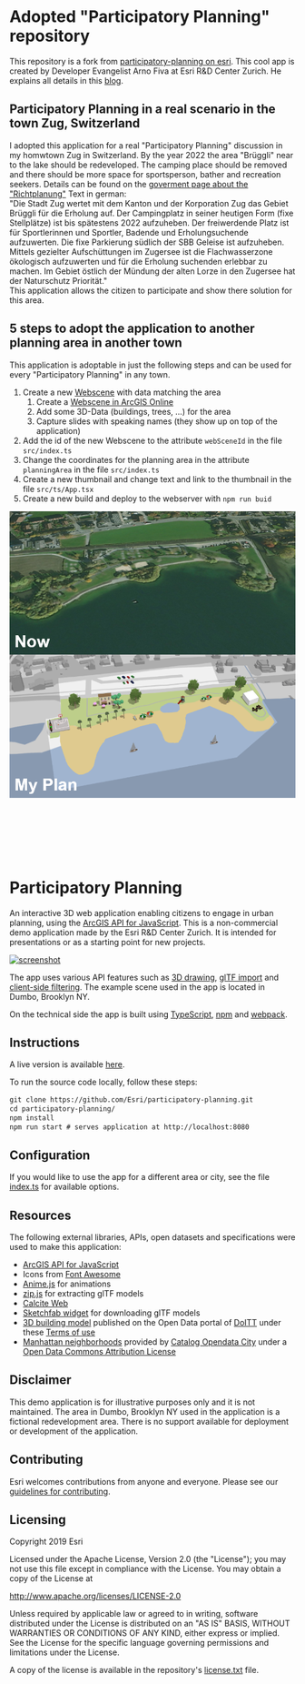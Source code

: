 # Adopted "Participatory Planning" repository

This repository is a fork from [participatory-planning on esri](https://github.com/Esri/participatory-planning). This cool app is created by Developer Evangelist Arno Fiva at Esri R&D Center Zurich.
He explains all details in this [blog](https://www.esri.com/arcgis-blog/products/js-api-arcgis/3d-gis/create-your-next-neighborhood-in-3d/).


## Participatory Planning in a real scenario in the town Zug, Switzerland

I adopted this application for a real "Participatory Planning" discussion in my homwtown Zug in Switzerland. By the year 2022 the area "Brüggli" near to the lake should be redeveloped. The camping place should be removed and there should be more space for sportsperson, bather and 
recreation seekers. Details can be found on the [goverment page about the "Richtplanung"](https://www.zg.ch/behoerden/baudirektion/arv/richtplanung)
Text in german: <br>"Die Stadt Zug wertet mit dem Kanton und der Korporation Zug das Gebiet Brüggli für die Erholung auf. Der Campingplatz in seiner heutigen Form (fixe Stellplätze) ist bis spätestens 2022 aufzuheben. Der freiwerdende Platz ist für Sportlerinnen und Sportler, Badende und Erholungsuchende aufzuwerten. Die fixe Parkierung südlich der SBB Geleise ist aufzuheben. Mittels
gezielter Aufschüttungen im Zugersee ist die Flachwasserzone ökologisch aufzuwerten und für
die Erholung suchenden erlebbar zu machen. Im Gebiet östlich der Mündung der alten Lorze in
den Zugersee hat der Naturschutz Priorität."<br>
This application allows the citizen to participate and show there solution for this area.

## 5 steps to adopt the application to another planning area in another town

This application is adoptable in just the following steps and can be used for every "Participatory Planning" in any town.

1.  Create a new [Webscene](https://doc.arcgis.com/en/arcgis-online/reference/what-is-web-scene.htm) with data matching the area
    1.  Create a [Webscene in ArcGIS Online](https://doc.arcgis.com/en/arcgis-online/get-started/get-started-with-scenes.htm)
    2.  Add some 3D-Data (buildings, trees, ...) for the area 
    2.  Capture slides with speaking names (they show up on top of the application)   
2.  Add the id of the new Webscene to the attribute `webSceneId` in the file `src/index.ts`
3.  Change the coordinates for the planning area in the attribute `planningArea` in the file `src/index.ts`
4.  Create a new thumbnail and change text and link to the thumbnail in the file `src/ts/App.tsx`
5.  Create a new build and deploy to the webserver with `npm run buid`

[![screenshot](./screenshot_townzug.png)](https://saschabrunnerch.github.io/participatory-planning)

<br><br><br><br><br>


# Participatory Planning

An interactive 3D web application enabling citizens to engage in urban planning, using the [ArcGIS API for JavaScript](https://developers.arcgis.com/javascript/). This is a non-commercial demo application made by the Esri R&D Center Zurich. It is intended for presentations or as a starting point for new projects.

[![screenshot](./screenshot.png)](https://esri.github.io/participatory-planning)

The app uses various API features such as [3D drawing](https://developers.arcgis.com/javascript/latest/api-reference/esri-widgets-Sketch.html), [glTF import](https://developers.arcgis.com/javascript/latest/sample-code/import-gltf/index.html) and [client-side filtering](https://developers.arcgis.com/javascript/latest/api-reference/esri-views-layers-support-FeatureFilter.html). The example scene used in the app is located in Dumbo, Brooklyn NY.

On the technical side the app is built using [TypeScript](https://www.typescriptlang.org/), [npm](https://www.npmjs.com/) and [webpack](https://webpack.js.org/).

## Instructions

A live version is available [here](https://esri.github.io/participatory-planning).

To run the source code locally, follow these steps:

```
git clone https://github.com/Esri/participatory-planning.git
cd participatory-planning/
npm install
npm run start # serves application at http://localhost:8080
```

## Configuration

If you would like to use the app for a different area or city, see the file [index.ts](./src/index.ts) for available options.

## Resources
The following external libraries, APIs, open datasets and specifications were used to make this application:
* [ArcGIS API for JavaScript](https://developers.arcgis.com/javascript/)
* Icons from [Font Awesome](https://fontawesome.com/)
* [Anime.js](https://animejs.com) for animations
* [zip.js](https://gildas-lormeau.github.io/zip.js/) for extracting glTF models
* [Calcite Web](http://esri.github.io/calcite-web/)
* [Sketchfab widget](https://sketchfab.com/developers/download-api/downloading-models/javascript) for downloading glTF models
* [3D building model](http://www1.nyc.gov/site/doitt/initiatives/3d-building.page) published on the Open Data portal of [DoITT](http://www1.nyc.gov/site/doitt/index.page) under these [Terms of use](http://www1.nyc.gov/home/terms-of-use.page)
* [Manhattan neighborhoods](http://catalog.opendata.city/dataset/pediacities-nyc-neighborhoods/resource/91778048-3c58-449c-a3f9-365ed203e914) provided by [Catalog Opendata City](http://catalog.opendata.city/) under a [Open Data Commons Attribution License](http://opendefinition.org/licenses/odc-by/)

## Disclaimer

This demo application is for illustrative purposes only and it is not maintained. The area in Dumbo, Brooklyn NY used in the application is a fictional redevelopment area. There is no support available for deployment or development of the application.

## Contributing

Esri welcomes contributions from anyone and everyone. Please see our [guidelines for contributing](https://github.com/esri/contributing).

## Licensing
Copyright 2019 Esri

Licensed under the Apache License, Version 2.0 (the "License");
you may not use this file except in compliance with the License.
You may obtain a copy of the License at

   http://www.apache.org/licenses/LICENSE-2.0

Unless required by applicable law or agreed to in writing, software
distributed under the License is distributed on an "AS IS" BASIS,
WITHOUT WARRANTIES OR CONDITIONS OF ANY KIND, either express or implied.
See the License for the specific language governing permissions and
limitations under the License.

A copy of the license is available in the repository's [license.txt](./license.txt) file.
